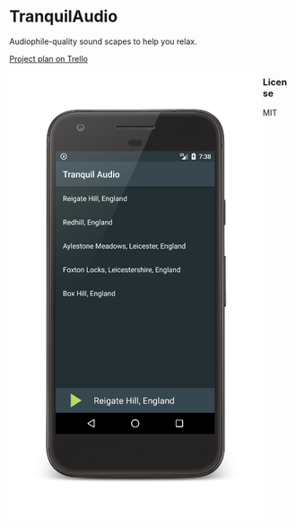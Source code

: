 # TranquilAudio
Audiophile-quality sound scapes to help you relax.

[Project plan on Trello](https://trello.com/b/YxpcLMSA/tranquil-audio)

<img align="left" src="https://github.com/HughIngram/TranquilAudio/blob/master/screenshot.png?raw=true">

### License ###
MIT

